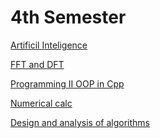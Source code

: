 # 4th Semester

[Artificil Inteligence](https://github.com/matheusfrancisco/computer-engineering-at-UFSC/tree/master/4th%20Semester/Artificial%20Inteligence%20I)

[FFT and DFT](https://github.com/matheusfrancisco/implementa-o-fft-dft)

[Programming II OOP in Cpp](https://github.com/matheusfrancisco/computer-engineering-at-UFSC/tree/master/4th%20Semester/Programming%20II%20OOP%20in%20Cpp)

[Numerical calc](https://github.com/matheusfrancisco/computer-engineering-at-UFSC/tree/master/4th%20Semester/Calc%20Numerical/Versao1.0ConversorBinarioDecimal)

[Design and analysis of algorithms]()
